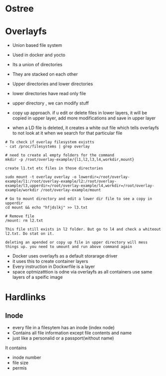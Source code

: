Ostree
======

# Overlayfs

- Union based file system
- Used in docker and yocto

- Its a union of directories
- They are stacked on each other
- Upper directories and lower directories
- lower directories have read only file
- upper directory , we can modify stuff

- copy up approach. if u edit or delete files in lower layers, it will be copied in upper layer, add more modifications and save in upper layer
- when a LD file is deleted, it creates a white out file which tells overlayfs to not look at it when we search for that particular file


```
# To check if overlay filesystem existts
- cat /proc/filesystems | grep overlay

# need to create al empty folders for the command
mkdir -p /root/overlay-example/{l1,l2,l3,l4,workdir,mount}

create l1.txt etc files in those directories

sudo mount -t overlay overlay -o lowerdir=/root/overlay-example/l1:/root/overlay-example/l2:/root/overlay-example/l3,upperdir=/root/overlay-example/l4,workdir=/root/overlay-example/workdir /root/overlay-example/mount

# Go to mount directory and edit a lower dir file to see a copy in upperdir
cd mount && echo "hfjdslkj" >> l3.txt

# Remove file
/mount: rm l2.txt

This file still exists in l2 folder. But go to l4 and check a whiteout l2.txt. Do stat on it.

deleting an apended or copy up file in upper directory will mess things up. you need to umount and run above command again
```

- Docker uses overlayfs as a default storarage driver
- it uses this to create container layers
- Every instruction in Dockwrfile is a layer
- space optmizatttion is odne via overlayfs as all containers use same layers of a speific image

# Hardlinks

## Inode
- every file in a filesytem has an inode (index node)
- Contains all file information except file contents and name
- just like a personalid or a passport(without name)

It contains
- inode number
- file size
- permis